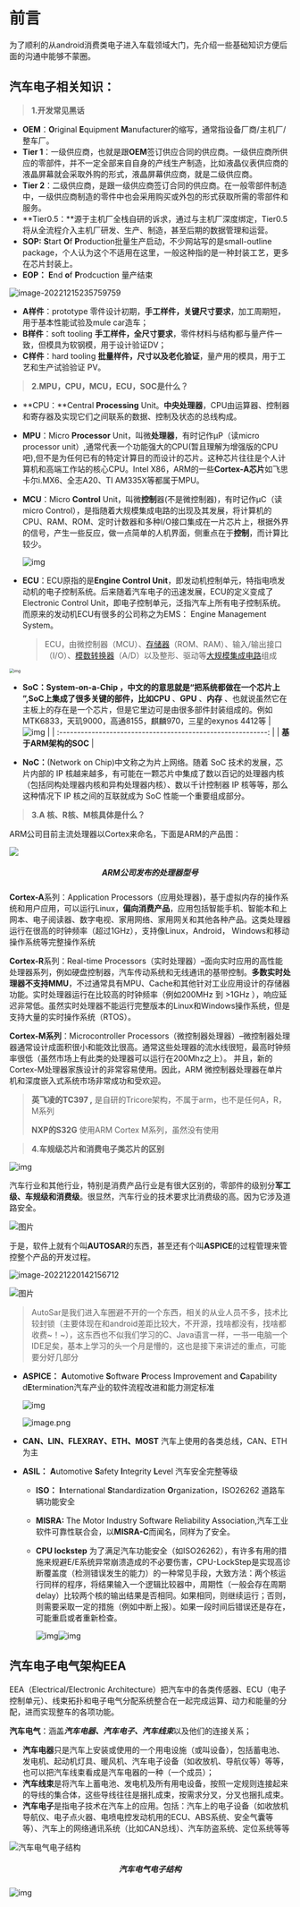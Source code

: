# 前言

为了顺利的从android消费类电子进入车载领域大门，先介绍一些基础知识方便后面的沟通中能够不蒙圈。



## 汽车电子相关知识：

> **1.开发常见黑话**

- **OEM**：**O**riginal **E**quipment **M**anufacturer的缩写，通常指设备厂商/主机厂/整车厂。
- **Tier 1**：一级供应商，也就是跟**OEM**签订供应合同的供应商。一级供应商所供应的零部件，并不一定全部来自自身的产线生产制造，比如液晶仪表供应商的液晶屏幕就会采取外购的形式，液晶屏幕供应商，就是二级供应商。
- **Tier 2**：二级供应商，是跟一级供应商签订合同的供应商。在一般零部件制造中，一级供应商制造的零件中也会采用购买或外包的形式获取所需的零部件和服务。
- **Tier0.5：**源于主机厂全栈自研的诉求，通过与主机厂深度绑定，Tier0.5将从全流程介入主机厂研发、生产、制造，甚至后期的数据管理和运营。
- **SOP:** **S**tart **O**f **P**roduction批量生产启动，不少网站写的是small-outline package，个人认为这个不适用在这里，一般这种指的是一种封装工艺，更多在芯片封装上。
- **EOP：**  **E**nd **o**f **P**rodcuction 量产结束

![image-20221215235759759](https://imgs-1251682926.cos.ap-shanghai.myqcloud.com/autosar/202212152358844.png)



- **A样件**：prototype 零件设计初期，**手工样件，关键尺寸要求**，加工周期短，用于基本性能试验及mule car造车；
- **B样件**：soft tooling **手工样件，全尺寸要求**，零件材料与结构都与量产件一致，但模具为软钢模，用于设计验证DV；
- **C样件**：hard tooling **批量样件，尺寸以及老化验证**，量产用的模具，用于工艺和生产试验验证 PV。



>  **2.MPU，CPU，MCU，ECU，SOC是什么？**

- **CPU：**Central **Processing** Unit。**中央处理器**，CPU由运算器、控制器和寄存器及实现它们之间联系的数据、控制及状态的总线构成。

- **MPU**：Micro **Processor** Unit，叫微**处理器**，有时记作µP（读micro processor unit）,通常代表一个功能强大的CPU(暂且理解为增强版的CPU吧),但不是为任何已有的特定计算目的而设计的芯片。这种芯片往往是个人计算机和高端工作站的核心CPU。Intel X86，ARM的一些**Cortex-A芯片**如飞思卡尔i.MX6、全志A20、TI AM335X等都属于MPU。

- **MCU**：Micro **Control** Unit，叫微**控制**器(不是微控制器)，有时记作µC（读micro Control），是指随着大规模集成电路的出现及其发展，将计算机的CPU、RAM、ROM、定时计数器和多种I/O接口集成在一片芯片上，根据外界的信号，产生一些反应，做一点简单的人机界面，侧重点在于**控制**，而计算比较少。

  ![img](https://imgs-1251682926.cos.ap-shanghai.myqcloud.com/autosar/202212191310902.jpeg)

- **ECU**：ECU原指的是**Engine Control Unit**，即发动机控制单元，特指电喷发动机的电子控制系统。后来随着汽车电子的迅速发展，ECU的定义变成了Electronic Control Unit，即电子控制单元，泛指汽车上所有电子控制系统。而原来的发动机ECU有很多的公司称之为EMS： Engine Management System。

  >  ECU，由微控制器（MCU）、[存储器](https://baike.baidu.com/item/存储器/1583185)（ROM、RAM）、输入/输出接口（I/O）、[模数转换器](https://baike.baidu.com/item/模数转换器/7745507)（A/D）以及整形、驱动等[大规模集成电路](https://baike.baidu.com/item/大规模集成电路/7502206)组成
  >  

<img src="https://imgs-1251682926.cos.ap-shanghai.myqcloud.com/autosar/202212191313663.jpeg" alt="img" style="zoom:50%;" />

- **SoC：**System-on-a-Chip ，中文的的意思就是“**把系统都做在一个芯片上** ”,SoC上集成了很多关键的部件，比如**CPU** 、**GPU** 、**内存** 、也就说虽然它在主板上的存在是一个芯片，但是它里边可是由很多部件封装组成的。例如MTK6833，天玑9000，高通8155，麒麟970，三星的exynos 4412等
| ![img](https://imgs-1251682926.cos.ap-shanghai.myqcloud.com/autosar/202212161503438.png) |
| :----------------------------------------------------------: |
|                     **基于ARM架构的SOC**                     |

- **NoC：**(Network on Chip)中文称之为片上网络。随着 SoC 技术的发展，芯片内部的 IP 核越来越多，有可能在一颗芯片中集成了数以百记的处理器内核（包括同构处理器内核和异构处理器内核）、数以千计控制器 IP 核等等，那么这种情况下 IP 核之间的互联就成为 SoC 性能一个重要组成部分。



> **3.A 核、R核、M核具体是什么？**

ARM公司目前主流处理器以Cortex来命名，下面是ARM的产品图：


![](https://imgs-1251682926.cos.ap-shanghai.myqcloud.com/autosar/202212161501064.png)
<h5 align="center">ARM公司发布的处理器型号</h5>





**Cortex-A**系列：Application Processors（应用处理器)，基于虚拟内存的操作系统和用户应用，可以运行Linux，**偏向消费产品**，应用包括智能手机、智能本和上网本、电子阅读器、数字电视、家用网络、家用网关和其他各种产品。这类处理器运行在很高的时钟频率（超过1GHz），支持像Linux，Android， Windows和移动操作系统等完整操作系统

**Cortex-R**系列：Real-time Processors（实时处理器）–面向实时应用的高性能处理器系列，例如硬盘控制器，汽车传动系统和无线通讯的基带控制。**多数实时处理器不支持MMU**，不过通常具有MPU、Cache和其他针对工业应用设计的存储器功能。实时处理器运行在比较高的时钟频率（例如200MHz 到 >1GHz ），响应延迟非常低。虽然实时处理器不能运行完整版本的Linux和Windows操作系统，但是支持大量的实时操作系统（RTOS）。

**Cortex-M系列**：Microcontroller Processors（微控制器处理器）–微控制器处理器通常设计成面积很小和能效比很高。通常这些处理器的流水线很短，最高时钟频率很低（虽然市场上有此类的处理器可以运行在200Mhz之上）。 并且，新的Cortex-M处理器家族设计的非常容易使用。因此，ARM 微控制器处理器在单片机和深度嵌入式系统市场非常成功和受欢迎。

>  **英飞凌的TC397 ,** 是自研的Tricore架构，不属于arm，也不是任何A，R，M系列
>
> **NXP的S32G** 使用ARM Cortex M系列，虽然没有使用



> **4.车规级芯片和消费电子类芯片的区别**

![img](https://imgs-1251682926.cos.ap-shanghai.myqcloud.com/autosar/202212161645502.jpeg)

汽车行业和其他行业，特别是消费产品行业是有很大区别的，零部件的级别分**军工级、车规级和消费级**。很显然，汽车行业的技术要求比消费级的高。因为它涉及道路安全。

![图片](https://imgs-1251682926.cos.ap-shanghai.myqcloud.com/autosar/202212201359231.jpeg)



于是，软件上就有个叫**AUTOSAR**的东西，甚至还有个叫**ASPICE**的过程管理来管控整个产品的开发过程。

![image-20221220142156712](https://imgs-1251682926.cos.ap-shanghai.myqcloud.com/autosar/202212201421757.png)

![图片](https://imgs-1251682926.cos.ap-shanghai.myqcloud.com/autosar/202212201400753.jpeg)



> AutoSar是我们进入车圈避不开的一个东西，相关的从业人员不多，技术比较封锁（主要体现在和android差距比较大，不开源，找啥都没有，找啥都收费~！~），这东西也不似我们学习的C、Java语言一样，一书一电脑一个IDE足矣，基本上学习的头一个月是懵的，这也是接下来讲述的重点，可能要分好几部分


- **ASPICE：** **A**utomotive **S**oftware **P**rocess Improvement and **C**apability d**E**termination汽车产业的软件流程改进和能力测定标准

  ![img](https://imgs-1251682926.cos.ap-shanghai.myqcloud.com/autosar/202212201429842.jpeg)

  ![image.png](https://imgs-1251682926.cos.ap-shanghai.myqcloud.com/autosar/202212201414886.png)

- **CAN、LIN、FLEXRAY、ETH、MOST** 汽车上使用的各类总线，CAN、ETH为主

- **ASIL：** **A**utomotive **S**afety **I**ntegrity **L**evel 汽车安全完整等级


  - **ISO：** **I**nternational **S**tandardization **O**rganization，ISO26262 道路车辆功能安全


  - **MISRA:** The Motor Industry Software Reliability Association,汽车工业软件可靠性联合会，以**MISRA-C**而闻名，同样为了安全。

  - **CPU lockstep** 为了满足汽车功能安全（如ISO26262），有许多有用的措施来规避E/E系统异常崩溃造成的不必要伤害，CPU-LockStep是实现高诊断覆盖度（检测错误发生的能力）的一种常见手段，大致方法：两个核运行同样的程序，将结果输入一个逻辑比较器中，周期性（一般会存在周期delay）比较两个核的输出结果是否相同。如果相同，则继续运行；否则，则需要采取一定的措施（例如中断上报）。如果一段时间后错误还是存在，可能重启或者重新检查。

    ![img](https://imgs-1251682926.cos.ap-shanghai.myqcloud.com/autosar/202212191815402.webp)![img](https://imgs-1251682926.cos.ap-shanghai.myqcloud.com/autosar/202212191815782.png)





## 汽车电子电气架构EEA

EEA（Electrical/Electronic Architecture）把汽车中的各类传感器、ECU（电子控制单元）、线束拓扑和电子电气分配系统整合在一起完成运算、动力和能量的分配，进而实现整车的各项功能。 

**汽车电气**：涵盖***汽车电器、汽车电子、汽车线束***以及他们的连接关系；

- **汽车电器**只是汽车上安装或使用的一个用电设施（或叫设备），包括蓄电池、发电机、起动机灯具、暖风机、汽车电子设备（如收放机、导航仪等）等等，也可以把汽车线束看成是汽车电器的一种（一个成员）；
- **汽车线束**是将汽车上蓄电池、发电机及所有用电设备，按照一定规则连接起来的导线的集合体，这些导线往往是捆扎成束，按需求分叉，分叉也捆扎成束。 
- **汽车电子**是指电子技术在汽车上的应用。包括：汽车上的电子设备（如收放机导航仪、电子点火器、电喷电控发动机用的ECU、ABS系统、安全气囊等等）、汽车上的网络通讯系统（比如CAN总线）、汽车防盗系统、定位系统等等

![汽车电气电子结构](https://imgs-1251682926.cos.ap-shanghai.myqcloud.com/autosar/202212150001603.jpg)

<h5 align="center">汽车电气电子结构</h5>

![img](https://imgs-1251682926.cos.ap-shanghai.myqcloud.com/autosar/202212201458796.jpeg)
